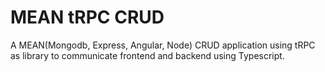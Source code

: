 # MEAN tRPC CRUD

A MEAN(Mongodb, Express, Angular, Node) CRUD application using tRPC as library to communicate frontend and backend using Typescript.
